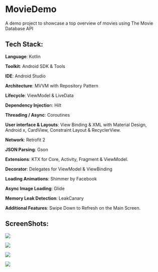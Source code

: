 # MovieDemo
A demo project to showcase a top overview of movies using The Movie Database API

## Tech Stack:

**Language**: Kotlin

**Toolkit**: Android SDK & Tools

**IDE**: Android Studio

**Architecture**: MVVM with Repository Pattern

**Lifecycle**: ViewModel & LiveData

**Dependency Injectio**n: Hilt

**Threading / Async**: Coroutines

**User interface & Layouts**: View Binding & XML with Material Design, Android x, CardView, Constraint Layout & RecyclerView.

**Network**: Retrofit 2

**JSON Parsing**: Gson

**Extensions**: KTX for Core, Activity, Fragment & ViewModel.

**Decorator**: Delegates for ViewModel & ViewBinding

**Loading Animations**: Shimmer by Facebook

**Async Image Loading**: Glide

**Memory Leak Detection**: LeakCanary

**Additional Features**: Swipe Down to Refresh on the Main Screen.

## ScreenShots:
![](https://github.com/gmacdev/MovieDemo/blob/master/screenshot1.jpg)

![](https://github.com/gmacdev/MovieDemo/blob/master/screenshot2.jpg)

![](https://github.com/gmacdev/MovieDemo/blob/master/screenshot3.jpg)

![](https://github.com/gmacdev/MovieDemo/blob/master/screenshot4.jpg)

